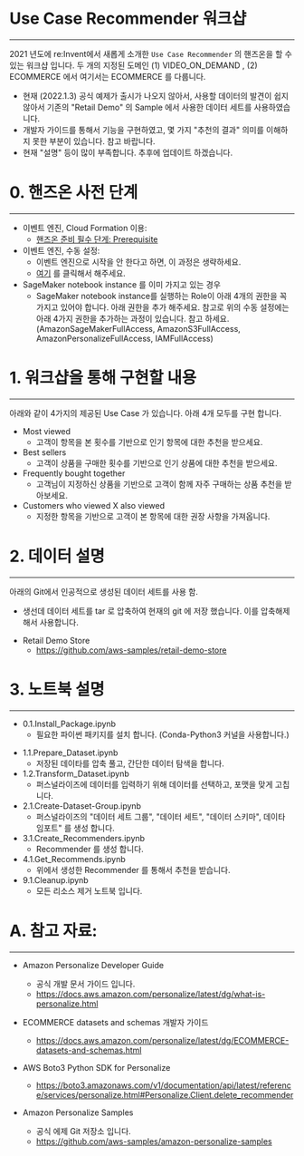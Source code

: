 

# Use Case Recommender 워크샵
---
2021 년도에 re:Invent에서 새롭게 소개한 `Use Case Recommender` 의 핸즈온을 할 수 있는 워크샵 입니다. 두 개의 지정된 도메인 (1) VIDEO_ON_DEMAND , (2) ECOMMERCE 에서 여기서는 ECOMMERCE 를 다룹니다.

- 현재 (2022.1.3) 공식 예제가 출시가 나오지 않아서, 사용할 데이터의 발견이 쉽지 않아서 기존의 "Retail Demo" 의 Sample 에서 사용한 데이터 세트를 사용하였습니다. 
- 개발자 가이드를 통해서 기능을 구현하였고, 몇 가지 "추천의 결과" 의미를 이해하지 못한 부분이 있습니다. 참고 바랍니다. 
- 현재 "설명" 등이 많이 부족합니다. 추후에 업데이트 하겠습니다.


# 0. 핸즈온 사전 단계
---

- 이벤트 엔진, Cloud Formation 이용: 
    - [핸즈온 준비 필수 단게: Prerequisite](../personalize/0.0.Prerequisite/CF-Prerequisite.md)
- 이벤트 엔진, 수동 설정: 
    - 이벤트 엔진으로 시작을 안 한다고 하면, 이 과정은 생략하세요.
    - [여기](../personalize/0.0.Prerequisite/Prerequisite.md) 를 클릭해서 해주세요.
- SageMaker notebook instance 를 이미 가지고 있는 경우
    - SageMaker notebook instance를 실행하는 Role이 아래 4개의 권한을 꼭 가지고 있어야 합니다. 아래 권한을 추가 해주세요. 참고로 위의 수동 설정에는 아래 4가지 권한을 추가하는 과정이 있습니다. 참고 하세요. (AmazonSageMakerFullAccess, AmazonS3FullAccess, AmazonPersonalizeFullAccess, IAMFullAccess)


# 1. 워크샵을 통해 구현할 내용
---
아래와 같이 4가지의 제공된 Use Case 가 있습니다. 아래 4개 모두를 구현 합니다.
- Most viewed
    - 고객이 항목을 본 횟수를 기반으로 인기 항목에 대한 추천을 받으세요.
- Best sellers
    - 고객이 상품을 구매한 횟수를 기반으로 인기 상품에 대한 추천을 받으세요.
- Frequently bought together
    - 고객님이 지정하신 상품을 기반으로 고객이 함께 자주 구매하는 상품 추천을 받아보세요.
- Customers who viewed X also viewed
    - 지정한 항목을 기반으로 고객이 본 항목에 대한 권장 사항을 가져옵니다.
    


# 2. 데이터 설명
---
아래의 Git에서 인공적으로 생성된 데이터 세트를 사용 함.

- 생선데 데이터 세트를 tar 로 압축하여 현재의 git 에 저장 했습니다. 이를 압축해제 해서 사용합니다.


* Retail Demo Store
    * https://github.com/aws-samples/retail-demo-store




# 3. 노트북 설명
---
* 0.1.Install_Package.ipynb
    - 필요한 파이썬 패키지를 설치 합니다. (Conda-Python3 커널을 사용합니다.)
- 1.1.Prepare_Dataset.ipynb
    - 저장된 데이타를 압축 풀고, 간단한 데이터 탐색을 합니다.
- 1.2.Transform_Dataset.ipynb
    - 퍼스널라이즈에 데이터를 입력하기 위해 데이터를 선택하고, 포맷을 맞게 고칩니다.
- 2.1.Create-Dataset-Group.ipynb
    - 퍼스널라이즈의 "데이터 세트 그룹", "데이터 세트", "데이터 스키마", 데이타 임포트" 를 생성 합니다.
- 3.1.Create_Recommenders.ipynb
    - Recommender 를 생성 합니다.
- 4.1.Get_Recommends.ipynb
    - 위에서 생성한 Recommender 를 통해서 추천을 받습니다.
- 9.1.Cleanup.ipynb
    - 모든 리소스 제거 노트북 입니다.
    




# A. 참고 자료:
---
- Amazon Personalize Developer Guide
    - 공식 개발 문서 가이드 입니다.
    - https://docs.aws.amazon.com/personalize/latest/dg/what-is-personalize.html


- ECOMMERCE datasets and schemas 개발자 가이드
    * https://docs.aws.amazon.com/personalize/latest/dg/ECOMMERCE-datasets-and-schemas.html
    
- AWS Boto3 Python SDK for Personalize
    - https://boto3.amazonaws.com/v1/documentation/api/latest/reference/services/personalize.html#Personalize.Client.delete_recommender


- Amazon Personalize Samples
    - 공식 에제 Git 저장소 입니다.
    - https://github.com/aws-samples/amazon-personalize-samples



